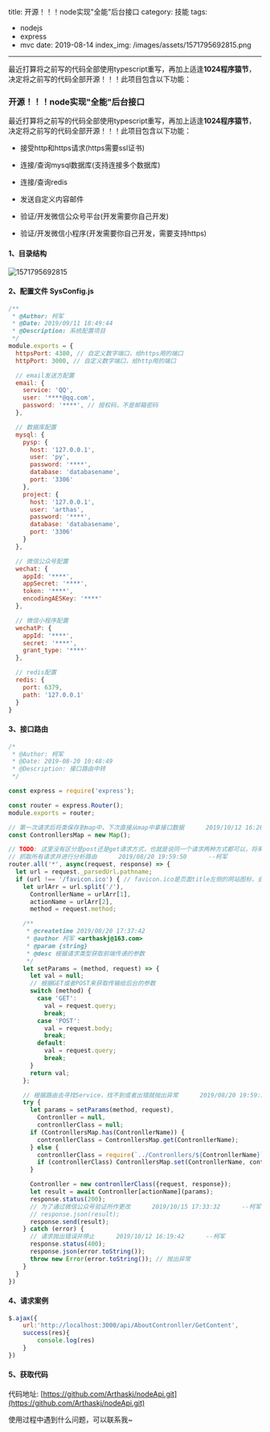 title: 开源！！！node实现"全能"后台接口
category: 技能
tags: 
  - nodejs
  - express
  - mvc
date: 2019-08-14
index_img: /images/assets/1571795692815.png

---

最近打算将之前写的代码全部使用typescript重写，再加上适逢**1024程序猿节**，决定将之前写的代码全部开源！！！此项目包含以下功能：

<!--more-->
### 开源！！！node实现"全能"后台接口

最近打算将之前写的代码全部使用typescript重写，再加上适逢**1024程序猿节**，决定将之前写的代码全部开源！！！此项目包含以下功能：

- 接受http和https请求(https需要ssl证书)

- 连接/查询mysql数据库(支持连接多个数据库)

- 连接/查询redis

- 发送自定义内容邮件

- 验证/开发微信公众号平台(开发需要你自己开发)

- 验证/开发微信小程序(开发需要你自己开发，需要支持https)

  

#### 1、目录结构

![1571795692815](/images/assets/1571795692815.png)



#### 2、配置文件 SysConfig.js

```js
/**
 * @Author: 柯军
 * @Date: 2019/09/11 18:49:44
 * @Description: 系统配置项目
 */
module.exports = {
  httpsPort: 4380, // 自定义数字端口，给https用的端口
  httpPort: 3000, // 自定义数字端口，给http用的端口

  // email发送方配置
  email: {
    service: 'QQ',
    user: '****@qq.com',
    password: '****', // 授权码，不是邮箱密码
  },

  // 数据库配置
  mysql: {
    pysp: {
      host: '127.0.0.1',
      user: 'py',
      password: '****',
      database: 'databasename',
      port: '3306'
    },
    project: {
      host: '127.0.0.1',
      user: 'arthas',
      password: '****',
      database: 'databasename',
      port: '3306'
    }
  },

  // 微信公众号配置
  wechat: {
    appId: '****',
    appSecret: '****',
    token: '****',
    encodingAESKey: '****'
  },

  // 微信小程序配置
  wechatP: {
    appId: '****',
    secret: '****',
    grant_type: '****'
  },

  // redis配置
  redis: {
    port: 6379,
    path: '127.0.0.1'
  }
}
```



#### 3、接口路由

```js
/*
 * @Author: 柯军
 * @Date: 2019-08-20 10:48:49
 * @Description: 接口路由中转
 */

const express = require('express');

const router = express.Router();
module.exports = router;

// 第一次请求后将类保存到map中，下次直接从map中拿接口数据      2019/10/12 16:20:10      --柯军
const ContronllersMap = new Map();

// TODO: 这里没有区分是post还是get请求方式，也就是说同一个请求两种方式都可以，将来试着使用ts解释器实现区分      2019/10/23 08:58:20      --柯军
// 抓取所有请求并进行分析路由      2019/08/20 19:59:50      --柯军
router.all('*', async(request, response) => {
  let url = request._parsedUrl.pathname;
  if (url !== '/favicon.ico') { // favicon.ico是页面title左侧的网站图标，会默认请求，因此清除第二次访问
    let urlArr = url.split('/'),
      ContronllerName = urlArr[1],
      actionName = urlArr[2],
      method = request.method;

    /**
     * @createtime 2019/08/20 17:37:42
     * @author 柯军 <arthaskj@163.com>
     * @param {string}
     * @desc 根据请求类型获取前端传递的参数
     */
    let setParams = (method, request) => {
      let val = null;
      // 根据GET或者POST来获取传输给后台的参数
      switch (method) {
        case 'GET':
          val = request.query;
          break;
        case 'POST':
          val = request.body;
          break;
        default:
          val = request.query;
          break;
      }
      return val;
    };

    // 根据路由去寻找Service，找不到或者出错就抛出异常      2019/08/20 19:59:25      --柯军
    try {
      let params = setParams(method, request),
        Contronller = null,
        contronllerClass = null;
      if (ContronllersMap.has(ContronllerName)) {
        contronllerClass = ContronllersMap.get(ContronllerName);
      } else {
        contronllerClass = require(`../Contronllers/${ContronllerName}`);
        if (contronllerClass) ContronllersMap.set(ContronllerName, contronllerClass);
      }

      Contronller = new contronllerClass({request, response});
      let result = await Contronller[actionName](params);
      response.status(200);
      // 为了通过微信公众号验证所作更改      2019/10/15 17:33:32      --柯军
      // response.json(result);
      response.send(result);
    } catch (error) {
      // 请求抛出错误并停止      2019/10/12 16:19:42      --柯军
      response.status(400);
      response.json(error.toString());
      throw new Error(error.toString()); // 抛出异常
    }
  }
})
```



#### 4、请求案例

```js
$.ajax({
    url:'http://localhost:3000/api/AboutContronller/GetContent',
    success(res){
    	console.log(res)
    }
})
```



#### 5、获取代码

代码地址: [https://github.com/Arthaskj/nodeApi.git](https://github.com/Arthaskj/nodeApi.git)



使用过程中遇到什么问题，可以联系我~